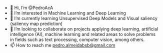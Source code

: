 - 👋 Hi, I’m @PedroAcA
- 👀 I’m interested in Machine Learning and Deep Learning
- 🌱 I’m currently learning Unsupervised Deep Models and Visual saliency (saliency map prediction)
- 💞️ I’m looking to collaborate on projects applying deep learning, artificial intelligence (AI), machine learning and related areas to solve problems 
in fields such as text processing, computer vision, among others.
- 📫 How to reach me pedro.almeidabsb@gmail.com


